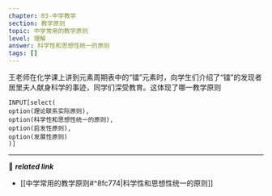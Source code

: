 ```yaml
---
chapter: 03-中学教学
section: 教学原则
topic: 中学常用的教学原则
level: 理解
answer: 科学性和思想性统一的原则
tags: []
---
```


王老师在化学课上讲到元素周期表中的“镭”元素时，向学生们介绍了“镭”的发现者居里夫人献身科学的事迹，同学们深受教育。这体现了哪一教学原则

```meta-bind
INPUT[select(
option(理论联系实际原则),
option(科学性和思想性统一的原则),
option(启发性原则),
option(发展性原则)
)]
```

---
🔗 ***related link***
- [[中学常用的教学原则#^8fc774|科学性和思想性统一的原则]]